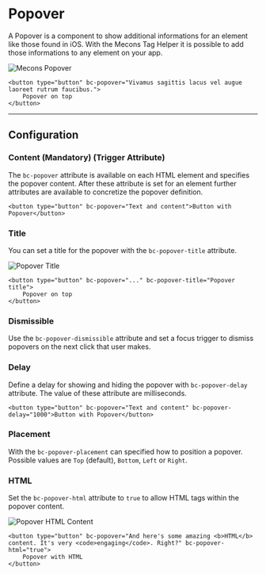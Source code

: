 # Popover

A Popover is a component to show additional informations for an element like those found in iOS. With the Mecons Tag Helper it is possible to add those informations to any element on your app.

![Mecons Popover](/images/popover_01.png)

```markup
<button type="button" bc-popover="Vivamus sagittis lacus vel augue laoreet rutrum faucibus.">
    Popover on top
</button>
```

---

## Configuration

### Content (Mandatory) (Trigger Attribute)

The `bc-popover` attribute is available on each HTML element and specifies the popover content. After these attribute is set for an element further attributes are available to concretize the popover definition.

```markup
<button type="button" bc-popover="Text and content">Button with Popover</button>
```

### Title

You can set a title for the popover with the `bc-popover-title` attribute.

![Popover Title](/images/popover_02.png)

```markup
<button type="button" bc-popover="..." bc-popover-title="Popover title">
    Popover on top
</button>
```

### Dismissible

Use the `bc-popover-dismissible` attribute and set a focus trigger to dismiss popovers on the next click that user makes.

### Delay

Define a delay for showing and hiding the popover with `bc-popover-delay` attribute. The value of these attribute are milliseconds.

```markup
<button type="button" bc-popover="Text and content" bc-popover-delay="1000">Button with Popover</button>
```

### Placement

With the `bc-popover-placement` can specified how to position a popover. Possible values are `Top` (default), `Bottom`, `Left` or `Right`.

### HTML

Set the `bc-popover-html` attribute to `true` to allow HTML tags within the popover content.

![Popover HTML Content](/images/popover_03.png)

```markup
<button type="button" bc-popover="And here's some amazing <b>HTML</b> content. It's very <code>engaging</code>. Right?" bc-popover-html="true">
    Popover with HTML
</button>
```